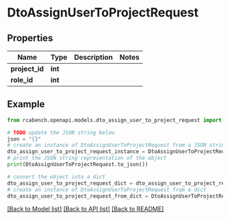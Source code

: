 # DtoAssignUserToProjectRequest


## Properties

Name | Type | Description | Notes
------------ | ------------- | ------------- | -------------
**project_id** | **int** |  | 
**role_id** | **int** |  | 

## Example

```python
from rcabench.openapi.models.dto_assign_user_to_project_request import DtoAssignUserToProjectRequest

# TODO update the JSON string below
json = "{}"
# create an instance of DtoAssignUserToProjectRequest from a JSON string
dto_assign_user_to_project_request_instance = DtoAssignUserToProjectRequest.from_json(json)
# print the JSON string representation of the object
print(DtoAssignUserToProjectRequest.to_json())

# convert the object into a dict
dto_assign_user_to_project_request_dict = dto_assign_user_to_project_request_instance.to_dict()
# create an instance of DtoAssignUserToProjectRequest from a dict
dto_assign_user_to_project_request_from_dict = DtoAssignUserToProjectRequest.from_dict(dto_assign_user_to_project_request_dict)
```
[[Back to Model list]](../README.md#documentation-for-models) [[Back to API list]](../README.md#documentation-for-api-endpoints) [[Back to README]](../README.md)


